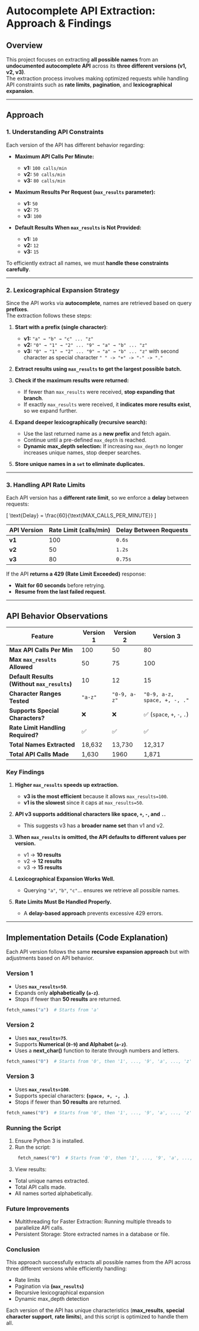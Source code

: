 # **Autocomplete API Extraction: Approach & Findings**  

## **Overview**  
This project focuses on extracting **all possible names** from an **undocumented autocomplete API** across its **three different versions (v1, v2, v3)**.  
The extraction process involves making optimized requests while handling API constraints such as **rate limits**, **pagination**, and **lexicographical expansion**.

---

## **Approach**  

### **1. Understanding API Constraints**
Each version of the API has different behavior regarding:  

- **Maximum API Calls Per Minute:**  
  - **v1:** `100 calls/min`
  - **v2:** `50 calls/min`
  - **v3:** `80 calls/min`

- **Maximum Results Per Request (`max_results` parameter):**  
  - **v1:** `50`
  - **v2:** `75`
  - **v3:** `100`

- **Default Results When `max_results` is Not Provided:**  
  - **v1:** `10`
  - **v2:** `12`
  - **v3:** `15`

To efficiently extract all names, we must **handle these constraints carefully**.

---

### **2. Lexicographical Expansion Strategy**  
Since the API works via **autocomplete**, names are retrieved based on query **prefixes**.  
The extraction follows these steps:

1. **Start with a prefix (single character)**:  
   - **v1:** `"a" → "b" → "c" ... "z"`  
   - **v2:** `"0" → "1" → "2" ... "9" → "a" → "b" ... "z"`  
   - **v3:** `"0" → "1" → "2" ... "9" → "a" → "b" ... "z"` with second character as special character `" " -> "+" -> "-" -> "."`
     
2. **Extract results using `max_results` to get the largest possible batch.**  

3. **Check if the maximum results were returned:**  
   - If fewer than `max_results` were received, **stop expanding that branch**.  
   - If exactly `max_results` were received, it **indicates more results exist**, so we expand further.

4. **Expand deeper lexicographically (recursive search):**  
   - Use the last returned name as a **new prefix** and fetch again.  
   - Continue until a pre-defined `max_depth` is reached.  
   - **Dynamic max_depth selection:** If increasing `max_depth` no longer increases unique names, stop deeper searches.

5. **Store unique names in a `set` to eliminate duplicates.**

---

### **3. Handling API Rate Limits**
Each API version has a **different rate limit**, so we enforce a **delay** between requests:  

\[
\text{Delay} = \frac{60}{\text{MAX_CALLS_PER_MINUTE}}
\]

| API Version | Rate Limit (calls/min) | Delay Between Requests |
|-------------|----------------------|----------------------|
| **v1** | 100 | `0.6s` |
| **v2** | 50  | `1.2s` |
| **v3** | 80  | `0.75s` |

If the API **returns a 429 (Rate Limit Exceeded)** response:
- **Wait for 60 seconds** before retrying.
- **Resume from the last failed request**.

---

## **API Behavior Observations**  

| Feature              | Version 1 | Version 2 | Version 3 |
|----------------------|-----------|-----------|-----------|
| **Max API Calls Per Min** | 100       | 50        | 80        |
| **Max `max_results` Allowed** | 50        | 75        | 100       |
| **Default Results (Without `max_results`)** | 10        | 12        | 15        |
| **Character Ranges Tested** | `"a-z"` | `"0-9, a-z"` | `"0-9, a-z, space, +, -, ."` |
| **Supports Special Characters?** | ❌ | ❌ | ✅ (`space`, `+`, `-`, `.`) |
| **Rate Limit Handling Required?** | ✅ | ✅ | ✅ |
| **Total Names Extracted** | 18,632 | 13,730 | 12,317 |
| **Total API Calls Made** | 1,630 | 1960 | 1,871 |

### **Key Findings**
1. **Higher `max_results` speeds up extraction.**  
   - **v3 is the most efficient** because it allows `max_results=100`.  
   - **v1 is the slowest** since it caps at `max_results=50`.

2. **API v3 supports additional characters like space, `+`, `-`, and `.`.**  
   - This suggests v3 has a **broader name set** than v1 and v2.

3. **When `max_results` is omitted, the API defaults to different values per version.**  
   - v1 → **10 results**  
   - v2 → **12 results**  
   - v3 → **15 results**  

4. **Lexicographical Expansion Works Well.**  
   - Querying `"a"`, `"b"`, `"c"`... ensures we retrieve all possible names.

5. **Rate Limits Must Be Handled Properly.**  
   - A **delay-based approach** prevents excessive 429 errors.

---

## **Implementation Details (Code Explanation)**  

Each API version follows the same **recursive expansion approach** but with adjustments based on API behavior.

### **Version 1**
- Uses **`max_results=50`**.
- Expands only **alphabetically (`a-z`)**.
- Stops if fewer than **50 results** are returned.

```python
fetch_names("a")  # Starts from 'a'
```

### **Version 2**
- Uses **`max_results=75`**.
- Supports **Numerical (`0-9`) and Alphabet (`a-z`)**.
- Uses a **next_char()** function to iterate through numbers and letters.

```python
fetch_names("0")  # Starts from '0', then '1', ..., '9', 'a', ..., 'z'
```

### **Version 3**
- Uses **`max_results=100`**.
- Supports special characters: **(`space, +, -, .`)**.
- Stops if fewer than **50 results** are returned.

```python
fetch_names("0")  # Starts from '0', then '1', ..., '9', 'a', ..., 'z' but second character contains special characters ' ', '+', '-', '.'
```

### **Running the Script**
1. Ensure Python 3 is installed.
2. Run the script:
   ```python
    fetch_names("0")  # Starts from '0', then '1', ..., '9', 'a', ..., 'z' but second character contains special characters ' ', '+', '-', '.'
    ```
3. View results:
  - Total unique names extracted.
  - Total API calls made.
  - All names sorted alphabetically.

### **Future Improvements**
- Multithreading for Faster Extraction:
    Running multiple threads to parallelize API calls.
- Persistent Storage:
    Store extracted names in a database or file.

### **Conclusion**
This approach successfully extracts all possible names from the API across three different versions while efficiently handling:
- Rate limits
- Pagination via **(`max_results`)**
- Recursive lexicographical expansion
- Dynamic max_depth detection

Each version of the API has unique characteristics (**max_results**, **special character support**, **rate limits**), and this script is optimized to handle them all. 

